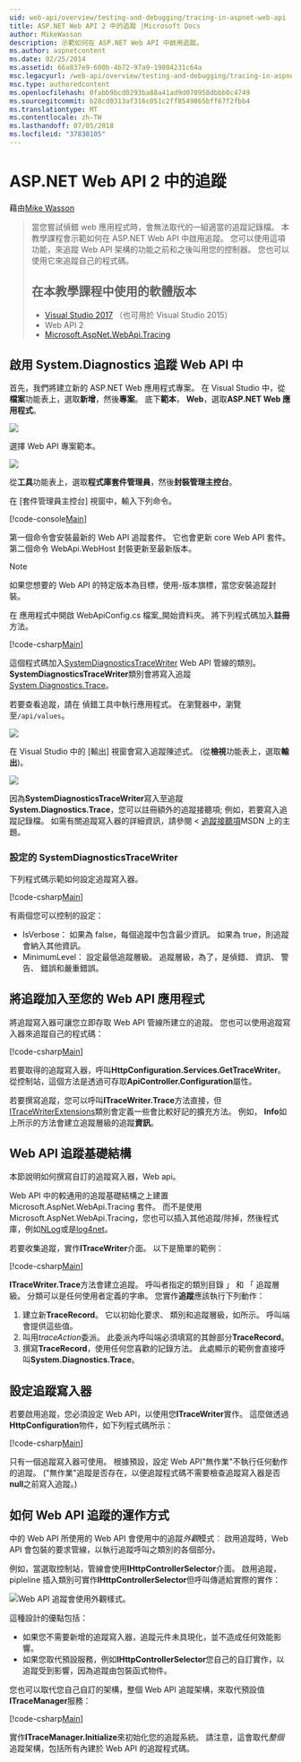 ```yaml
---
uid: web-api/overview/testing-and-debugging/tracing-in-aspnet-web-api
title: ASP.NET Web API 2 中的追蹤 |Microsoft Docs
author: MikeWasson
description: 示範如何在 ASP.NET Web API 中啟用追蹤。
ms.author: aspnetcontent
ms.date: 02/25/2014
ms.assetid: 66a837e9-600b-4b72-97a9-19804231c64a
msc.legacyurl: /web-api/overview/testing-and-debugging/tracing-in-aspnet-web-api
msc.type: authoredcontent
ms.openlocfilehash: 0fabb9bcd0293ba88a41ad9d070958dbbb0c4749
ms.sourcegitcommit: b28cd0313af316c051c2ff8549865bff67f2fbb4
ms.translationtype: MT
ms.contentlocale: zh-TW
ms.lasthandoff: 07/05/2018
ms.locfileid: "37838105"
---
```

<a name="tracing-in-aspnet-web-api-2"></a>ASP.NET Web API 2 中的追蹤
====================
藉由[Mike Wasson](https://github.com/MikeWasson)

> 當您嘗試偵錯 web 應用程式時，會無法取代的一組適當的追蹤記錄檔。 本教學課程會示範如何在 ASP.NET Web API 中啟用追蹤。 您可以使用這項功能，來追蹤 Web API 架構的功能之前和之後叫用您的控制器。 您也可以使用它來追蹤自己的程式碼。
> 
> ## <a name="software-versions-used-in-the-tutorial"></a>在本教學課程中使用的軟體版本
> 
> 
> - [Visual Studio 2017](https://www.visualstudio.com/downloads/) （也可用於 Visual Studio 2015）
> - Web API 2
> - [Microsoft.AspNet.WebApi.Tracing](http://www.nuget.org/packages/Microsoft.AspNet.WebApi.Tracing)


## <a name="enable-systemdiagnostics-tracing-in-web-api"></a>啟用 System.Diagnostics 追蹤 Web API 中

首先，我們將建立新的 ASP.NET Web 應用程式專案。 在 Visual Studio 中，從**檔案**功能表上，選取**新增**，然後**專案**。 底下**範本**， **Web**，選取**ASP.NET Web 應用程式**。

[![](tracing-in-aspnet-web-api/_static/image2.png)](tracing-in-aspnet-web-api/_static/image1.png)

選擇 Web API 專案範本。

[![](tracing-in-aspnet-web-api/_static/image4.png)](tracing-in-aspnet-web-api/_static/image3.png)

從**工具**功能表上，選取**程式庫套件管理員**，然後**封裝管理主控台**。

在 [套件管理員主控台] 視窗中，輸入下列命令。

[!code-console[Main](tracing-in-aspnet-web-api/samples/sample1.cmd)]

第一個命令會安裝最新的 Web API 追蹤套件。 它也會更新 core Web API 套件。 第二個命令 WebApi.WebHost 封裝更新至最新版本。

> [!NOTE]
> 如果您想要的 Web API 的特定版本為目標，使用-版本旗標，當您安裝追蹤封裝。


在 應用程式中開啟 WebApiConfig.cs 檔案\_開始資料夾。 將下列程式碼加入**註冊**方法。

[!code-csharp[Main](tracing-in-aspnet-web-api/samples/sample2.cs?highlight=6)]

這個程式碼加入[SystemDiagnosticsTraceWriter](https://msdn.microsoft.com/library/system.web.http.tracing.systemdiagnosticstracewriter.aspx) Web API 管線的類別。 **SystemDiagnosticsTraceWriter**類別會將寫入追蹤[System.Diagnostics.Trace](https://msdn.microsoft.com/library/system.diagnostics.trace)。

若要查看追蹤，請在 偵錯工具中執行應用程式。 在瀏覽器中，瀏覽至`/api/values`。

![](tracing-in-aspnet-web-api/_static/image5.png)

在 Visual Studio 中的 [輸出] 視窗會寫入追蹤陳述式。 (從**檢視**功能表上，選取**輸出**)。

[![](tracing-in-aspnet-web-api/_static/image7.png)](tracing-in-aspnet-web-api/_static/image6.png)

因為**SystemDiagnosticsTraceWriter**寫入至追蹤**System.Diagnostics.Trace**，您可以註冊額外的追蹤接聽項; 例如，若要寫入追蹤記錄檔。 如需有關追蹤寫入器的詳細資訊，請參閱 <<c0> [ 追蹤接聽項](https://msdn.microsoft.com/library/4y5y10s7.aspx)MSDN 上的主題。

### <a name="configuring-systemdiagnosticstracewriter"></a>設定的 SystemDiagnosticsTraceWriter

下列程式碼示範如何設定追蹤寫入器。

[!code-csharp[Main](tracing-in-aspnet-web-api/samples/sample3.cs)]

有兩個您可以控制的設定：

- IsVerbose： 如果為 false，每個追蹤中包含最少資訊。 如果為 true，則追蹤會納入其他資訊。
- MinimumLevel： 設定最低追蹤層級。 追蹤層級，為了，是偵錯、 資訊、 警告、 錯誤和嚴重錯誤。

## <a name="adding-traces-to-your-web-api-application"></a>將追蹤加入至您的 Web API 應用程式

將追蹤寫入器可讓您立即存取 Web API 管線所建立的追蹤。 您也可以使用追蹤寫入器來追蹤自己的程式碼：

[!code-csharp[Main](tracing-in-aspnet-web-api/samples/sample4.cs)]

若要取得的追蹤寫入器，呼叫**HttpConfiguration.Services.GetTraceWriter**。 從控制站，這個方法是透過可存取**ApiController.Configuration**屬性。

若要撰寫追蹤，您可以呼叫**ITraceWriter.Trace**方法直接，但[ITraceWriterExtensions](https://msdn.microsoft.com/library/system.web.http.tracing.itracewriterextensions.aspx)類別會定義一些會比較好記的擴充方法。 例如， **Info**如上所示的方法會建立追蹤層級的追蹤**資訊**。

## <a name="web-api-tracing-infrastructure"></a>Web API 追蹤基礎結構

本節說明如何撰寫自訂的追蹤寫入器，Web api。

Web API 中的較通用的追蹤基礎結構之上建置 Microsoft.AspNet.WebApi.Tracing 套件。 而不是使用 Microsoft.AspNet.WebApi.Tracing，您也可以插入其他追蹤/除掉，然後程式庫，例如[NLog](http://nlog-project.org/)或是[log4net](http://logging.apache.org/log4net/)。

若要收集追蹤，實作**ITraceWriter**介面。 以下是簡單的範例：

[!code-csharp[Main](tracing-in-aspnet-web-api/samples/sample5.cs)]

**ITraceWriter.Trace**方法會建立追蹤。 呼叫者指定的類別目錄 」 和 「 追蹤層級。 分類可以是任何使用者定義的字串。 您實作**追蹤**應該執行下列動作：

1. 建立新**TraceRecord**。 它以初始化要求、 類別和追蹤層級，如所示。 呼叫端會提供這些值。
2. 叫用*traceAction*委派。 此委派內呼叫端必須填寫的其餘部分**TraceRecord**。
3. 撰寫**TraceRecord**，使用任何您喜歡的記錄方法。 此處顯示的範例會直接呼叫**System.Diagnostics.Trace**。

## <a name="setting-the-trace-writer"></a>設定追蹤寫入器

若要啟用追蹤，您必須設定 Web API，以使用您**ITraceWriter**實作。 這麼做透過**HttpConfiguration**物件，如下列程式碼所示：

[!code-csharp[Main](tracing-in-aspnet-web-api/samples/sample6.cs)]

只有一個追蹤寫入器可使用。 根據預設，設定 Web API&quot;無作業&quot;不執行任何動作的追蹤。 (&quot;無作業&quot;追蹤是否存在，以便追蹤程式碼不需要檢查追蹤寫入器是否**null**之前寫入追蹤。)

## <a name="how-web-api-tracing-works"></a>如何 Web API 追蹤的運作方式

中的 Web API 所使用的 Web API 會使用中的追蹤*外觀*模式︰ 啟用追蹤時，Web API 會包裝的要求管線，以執行追蹤呼叫之類別的各個部分。

例如，當選取控制站，管線會使用**IHttpControllerSelector**介面。 啟用追蹤，pipleline 插入類別可實作**IHttpControllerSelector**但呼叫傳遞給實際的實作：

![Web API 追蹤會使用外觀樣式。](tracing-in-aspnet-web-api/_static/image8.png)

這種設計的優點包括：

- 如果您不需要新增的追蹤寫入器，追蹤元件未具現化，並不造成任何效能影響。
- 如果您取代預設服務，例如**IHttpControllerSelector**您自己的自訂實作，以追蹤受到影響，因為追蹤由包裝函式物件。

您也可以取代您自己自訂的架構，整個 Web API 追蹤架構，來取代預設值**ITraceManager**服務：

[!code-csharp[Main](tracing-in-aspnet-web-api/samples/sample7.cs)]

實作**ITraceManager.Initialize**來初始化您的追蹤系統。 請注意，這會取代*整個*追蹤架構，包括所有內建於 Web API 的追蹤程式碼。
